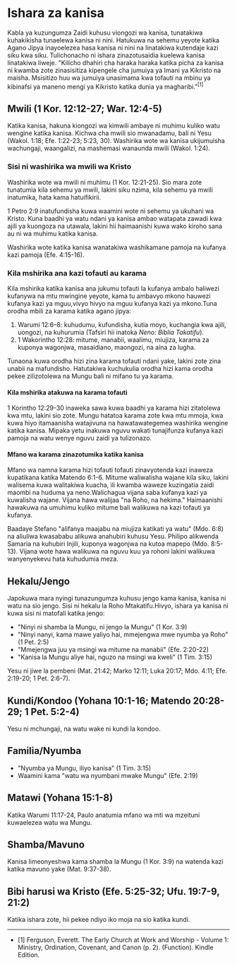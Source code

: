 # Ishara za kanisa

Kabla ya kuzungumza Zaidi kuhusu viongozi wa kanisa, tunatakiwa kuhakikisha tunaelewa kanisa ni nini. Hatukuwa na sehemu yeyote katika Agano Jipya inayoelezea hasa kanisa ni nini na linatakiwa kutendaje kazi siku kwa siku. Tulichonacho ni ishara zinazotusaidia kuelewa kanisa linatakiwa liweje. "Kilicho dhahiri cha haraka haraka katika picha za kanisa ni kwamba zote zinasisitiza kipengele cha jumuiya ya Imani ya Kikristo na maisha. Msisitizo huu wa jumuiya unasimama kwa tofauti na mbinu ya kibinafsi ya maneno mengi ya Kikristo katika dunia ya magharibi."<sup>[1]</sup>

## Mwili (1 Kor. 12:12-27; War. 12:4-5)

Katika kanisa, hakuna kiongozi wa kimwili ambaye ni muhimu kuliko watu wengine katika kanisa. Kichwa cha mwili sio mwanadamu, bali ni Yesu (Wakol. 1:18; Efe. 1:22-23; 5:23, 30). Washirika wote wa kanisa ukijumuisha wachungaji, waangalizi, na mashemasi wanaunda mwili (Wakol. 1:24).

### Sisi ni washirika wa mwili wa Kristo

Washirika wote wa mwili ni muhimu (1 Kor. 12:21-25). Sio mara zote tunatumia kila sehemu ya mwili, lakini siku nzima, kila sehemu ya mwili inatumika, hata kama hatuifikirii.

1 Petro 2:9 inatufundisha kuwa waamini wote ni sehemu ya ukuhani wa Kristo. Kuna baadhi ya watu ndani ya kanisa ambao watapata zawadi kwa ajili ya kuongoza na utawala, lakini hii haimaanishi kuwa wako kiroho sana au ni wa muhimu katika kanisa.

Washirika wote katika kanisa wanatakiwa washikamane pamoja na kufanya kazi pamoja (Efe. 4:15-16).

### Kila mshirika ana kazi tofauti au karama

Kila mshirika katika kanisa ana jukumu tofauti la kufanya ambalo haliwezi kufanywa na mtu mwingine yeyote, kama tu ambavyo mkono hauwezi kufanya kazi ya mguu,vivyo hivyo na mguu kufanya kazi ya mkono.Tuna orodha mbili za karama katika agano jipya:

1. Warumi 12:6–8: kuhudumu, kufundisha, kutia moyo, kuchangia kwa ajili, uongozi, na kuhurumia (Tafsiri hii inatoka _Neno: Biblia Takatifu_).
2. 1 Wakorintho 12:28: mitume, manabii, waalimu, miujiza, karama za kuponya wagonjwa, masaidiano, maongozi, na aina za lugha.

Tunaona kuwa orodha hizi zina karama tofauti ndani yake, lakini zote zina unabii na mafundisho. Hatutakiwa kuchukulia orodha hizi kama orodha pekee zilizotolewa na Mungu bali ni mifano tu ya karama.

#### Kila mshirika atakuwa na karama tofauti

1 Korintho 12:29-30 inaweka sawa kuwa baadhi ya karama hizi zitatolewa kwa mtu, lakini sio zote. Mungu hatatoa karama zote kwa mtu mmoja, kwa kuwa hiyo itamaanisha watajivuna na hawatawategemea washirika wengine katika kanisa. Mipaka yetu inakuwa nguvu wakati tunajifunza kufanya kazi pamoja na watu wenye nguvu zaidi ya tulizonazo.

#### Mfano wa karama zinazotumika katika kanisa

Mfano wa namna karama hizi tofauti tofauti zinavyotenda kazi inaweza kupatikana katika Matendo 6:1-6. Mitume waliwalisha wajane kila siku, lakini walisema kuwa walitakiwa kuacha, ili kwamba waweze kuzingatia zaidi maombi na huduma ya neno.Walichagua vijana saba kufanya kazi ya kuwalisha wajane. Vijana hawa walijaa "na Roho, na hekima." Haimaanishi hawakuwa na umuhimu kuliko mitume bali walikuwa na kazi tofauti ya kufanya.

Baadaye Stefano "alifanya maajabu na miujiza katikati ya watu" (Mdo. 6:8) na aliuliwa kwasababu alikuwa anahubiri kuhusu Yesu. Philipo alikwenda Samaria na kuhubiri Injili, kuponya wagonjwa na kutoa mapepo (Mdo. 8:5-13). Vijana wote hawa walikuwa na nguvu kuu ya rohoni lakini walikuwa wanyenyekevu hata kuhudumia meza.

## Hekalu/Jengo

Japokuwa mara nyingi tunazungumza kuhusu jengo kama kanisa, kanisa ni watu na sio jengo. Sisi ni hekalu la Roho Mtakatifu.Hivyo, ishara ya kanisa ni kuwa sisi ni matofali katika jengo:

- "Ninyi ni shamba la Mungu, ni jengo la Mungu" (1 Kor. 3:9)
- "Ninyi nanyi, kama mawe yaliyo hai, mmejengwa mwe nyumba ya Roho" (1 Pet. 2:5)
- "Mmejengwa juu ya msingi wa mitume na manabii" (Efe. 2:20-22)
- "Kanisa la Mungu aliye hai, nguzo na msingi wa kweli" (1 Tim. 3:15)

Yesu ni jiwe la pembeni (Mat. 21:42; Marko 12:11; Luka 20:17; Mdo. 4:11; Efe. 2:19-20; 1 Pet. 2:6-7).

## Kundi/Kondoo (Yohana 10:1-16; Matendo 20:28-29; 1 Pet. 5:2-4)

Yesu ni mchungaji, na watu wake ni kundi la kondoo.

## Familia/Nyumba

- "Nyumba ya Mungu, iliyo kanisa" (1 Tim. 3:15)
- Waamini kama "watu wa nyumbani mwake Mungu" (Efe. 2:19)

## Matawi (Yohana 15:1-8)

Katika Warumi 11:17-24, Paulo anatumia mfano wa mti wa mzeituni kuwaelezea watu wa Mungu.

## Shamba/Mavuno

Kanisa limeonyeshwa kama shamba la Mungu (1 Kor. 3:9) na watenda kazi katika mavuno yake (Mat. 9:37-38).

## Bibi harusi wa Kristo (Efe. 5:25-32; Ufu. 19:7-9, 21:2)

Katika ishara zote, hii pekee ndiyo iko moja na sio katika kundi.

---

- [1] Ferguson, Everett. The Early Church at Work and Worship - Volume 1: Ministry, Ordination, Covenant, and Canon (p. 2). (Function). Kindle Edition.
